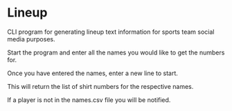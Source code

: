 # Lineup

CLI program for generating lineup text information for sports team social media purposes.

Start the program and enter all the names you would like to get the numbers for.

Once you have entered the names, enter a new line to start.

This will return the list of shirt numbers for the respective names.

If a player is not in the names.csv file you will be notified.
